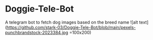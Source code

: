 # Doggie-Tele-Bot
A telegram bot to fetch dog images based on the breed name
![alt text](https://github.com/stark-03/Doggie-Tele-Bot/blob/main/pexels-punchbrandstock-2023384.jpg =100x200)
